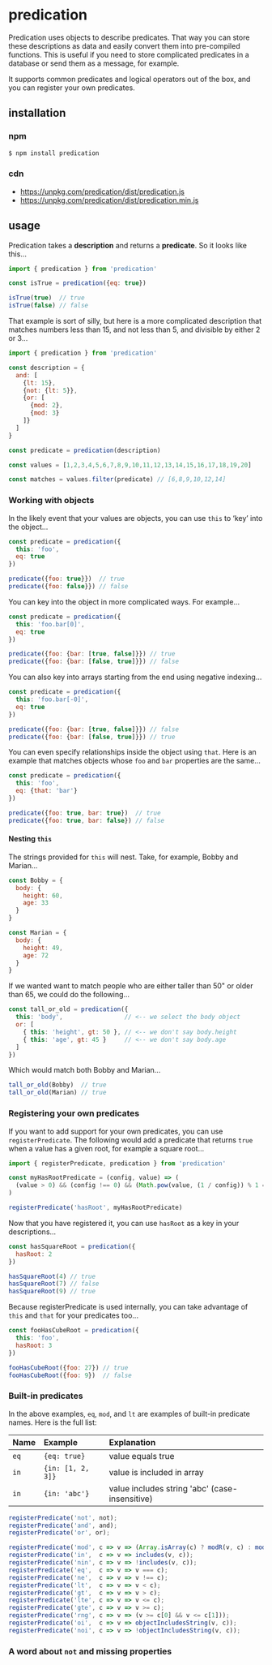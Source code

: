 # predication

Predication uses objects to describe predicates. That way you can store these descriptions as data and easily convert them into pre-compiled functions. This is useful if you need to store complicated predicates in a database or send them as a message, for example.

It supports common predicates and logical operators out of the box, and you can register your own predicates.

## installation

### npm

```bash
$ npm install predication
```

### cdn

* https://unpkg.com/predication/dist/predication.js
* https://unpkg.com/predication/dist/predication.min.js

## usage

Predication takes a **description** and returns a **predicate**. So it looks like this...

```javascript
import { predication } from 'predication'

const isTrue = predication({eq: true})

isTrue(true)  // true
isTrue(false) // false
```

That example is sort of silly, but here is a more complicated description that matches numbers less than 15, and not less than 5, and divisible by either 2 or 3...

```javascript
import { predication } from 'predication'

const description = {
  and: [
    {lt: 15},
    {not: {lt: 5}},
    {or: [
      {mod: 2},
      {mod: 3}
    ]}
  ]
}

const predicate = predication(description)

const values = [1,2,3,4,5,6,7,8,9,10,11,12,13,14,15,16,17,18,19,20]

const matches = values.filter(predicate) // [6,8,9,10,12,14]
```

### Working with objects

In the likely event that your values are objects, you can use `this` to ‘key’ into the object...

```javascript
const predicate = predication({
  this: 'foo',
  eq: true
})

predicate({foo: true}})  // true
predicate({foo: false}}) // false
```

You can key into the object in more complicated ways. For example...

```javascript
const predicate = predication({
  this: 'foo.bar[0]',
  eq: true
})

predicate({foo: {bar: [true, false]}}) // true
predicate({foo: {bar: [false, true]}}) // false
```
You can also key into arrays starting from the end using negative indexing...

```javascript
const predicate = predication({
  this: 'foo.bar[-0]',
  eq: true
})

predicate({foo: {bar: [true, false]}}) // false
predicate({foo: {bar: [false, true]}}) // true
```

You can even specify relationships inside the object using `that`. Here is an example that matches objects whose `foo` and `bar` properties are the same...

```javascript
const predicate = predication({
  this: 'foo',
  eq: {that: 'bar'}
})

predicate({foo: true, bar: true})  // true
predicate({foo: true, bar: false}) // false
```

#### Nesting `this`

The strings provided for `this` will nest. Take, for example, Bobby and Marian...

```javascript
const Bobby = {
  body: {
    height: 60,
    age: 33
  }
}

const Marian = {
  body: {
    height: 49,
    age: 72
  }
}
```

If we wanted want to match people who are either taller than 50" or older than 65, we could do the following...

```javascript
const tall_or_old = predication({
  this: 'body',                 // <-- we select the body object
  or: [
    { this: 'height', gt: 50 }, // <-- we don't say body.height
    { this: 'age', gt: 45 }     // <-- we don't say body.age
  ]
})
```

Which would match both Bobby and Marian...

```javascript
tall_or_old(Bobby)  // true
tall_or_old(Marian) // true
```

### Registering your own predicates

If you want to add support for your own predicates, you can use `registerPredicate`. The following would add a predicate that returns `true` when a value has a given root, for example a square root...

```javascript
import { registerPredicate, predication } from 'predication'

const myHasRootPredicate = (config, value) => (
  (value > 0) && (config !== 0) && (Math.pow(value, (1 / config)) % 1 === 0)
)

registerPredicate('hasRoot', myHasRootPredicate)
```

Now that you have registered it, you can use `hasRoot` as a key in your descriptions...

```javascript
const hasSquareRoot = predication({
  hasRoot: 2
})

hasSquareRoot(4) // true
hasSquareRoot(7) // false
hasSquareRoot(9) // true
```
Because registerPredicate is used internally, you can take advantage of `this` and `that` for your predicates too...

```javascript
const fooHasCubeRoot = predication({
  this: 'foo',
  hasRoot: 3
})

fooHasCubeRoot({foo: 27}) // true
fooHasCubeRoot({foo: 9})  // false
```

### Built-in predicates

In the above examples, `eq`, `mod`, and `lt` are examples of built-in predicate names. Here is the full list:

| Name | Example | Explanation |
| :--  | :------ | :---------- |
| `eq` | `{eq: true}` | value equals true |
| `in` | `{in: [1, 2, 3]}` | value is included in array  |
| `in` | `{in: 'abc'}` | value includes string 'abc' (case-insensitive) |

```javascript
registerPredicate('not', not);
registerPredicate('and', and);
registerPredicate('or', or);

registerPredicate('mod', c => v => (Array.isArray(c) ? modR(v, c) : mod(v, c)));
registerPredicate('in',  c => v => includes(v, c));
registerPredicate('nin', c => v => !includes(v, c));
registerPredicate('eq',  c => v => v === c);
registerPredicate('ne',  c => v => v !== c);
registerPredicate('lt',  c => v => v < c);
registerPredicate('gt',  c => v => v > c);
registerPredicate('lte', c => v => v <= c);
registerPredicate('gte', c => v => v >= c);
registerPredicate('rng', c => v => (v >= c[0] && v <= c[1]));
registerPredicate('oi',  c => v => objectIncludesString(v, c));
registerPredicate('noi', c => v => !objectIncludesString(v, c));
```

### A word about `not` and missing properties

